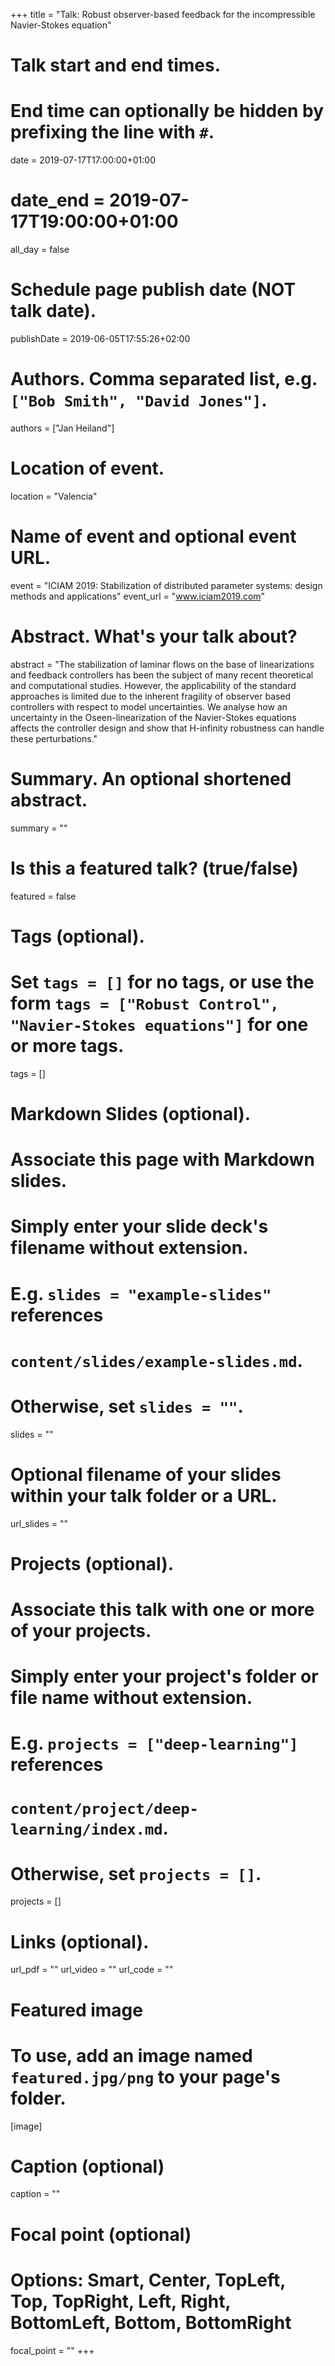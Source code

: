 +++
title = "Talk: Robust observer-based feedback for the incompressible Navier-Stokes equation"

# Talk start and end times.
#   End time can optionally be hidden by prefixing the line with `#`.
date = 2019-07-17T17:00:00+01:00
# date_end = 2019-07-17T19:00:00+01:00
all_day = false

# Schedule page publish date (NOT talk date).
publishDate = 2019-06-05T17:55:26+02:00

# Authors. Comma separated list, e.g. `["Bob Smith", "David Jones"]`.
authors = ["Jan Heiland"]

# Location of event.
location = "Valencia"

# Name of event and optional event URL.
event = "ICIAM 2019: Stabilization of distributed parameter systems: design methods and applications"
event_url = "www.iciam2019.com"

# Abstract. What's your talk about?
abstract = "The stabilization of laminar flows on the base of linearizations and feedback controllers has been the subject of many recent theoretical and computational studies. However, the applicability of the standard approaches is limited due to the inherent fragility of observer based controllers with respect to model uncertainties. We analyse how an uncertainty in the Oseen-linearization of the Navier-Stokes equations affects the controller design and show that H-infinity robustness can handle these perturbations."

# Summary. An optional shortened abstract.
summary = ""

# Is this a featured talk? (true/false)
featured = false

# Tags (optional).
#   Set `tags = []` for no tags, or use the form `tags = ["Robust Control", "Navier-Stokes equations"]` for one or more tags.
tags = []

# Markdown Slides (optional).
#   Associate this page with Markdown slides.
#   Simply enter your slide deck's filename without extension.
#   E.g. `slides = "example-slides"` references 
#   `content/slides/example-slides.md`.
#   Otherwise, set `slides = ""`.
slides = ""

# Optional filename of your slides within your talk folder or a URL.
url_slides = ""

# Projects (optional).
#   Associate this talk with one or more of your projects.
#   Simply enter your project's folder or file name without extension.
#   E.g. `projects = ["deep-learning"]` references 
#   `content/project/deep-learning/index.md`.
#   Otherwise, set `projects = []`.
projects = []

# Links (optional).
url_pdf = ""
url_video = ""
url_code = ""

# Featured image
# To use, add an image named `featured.jpg/png` to your page's folder. 
[image]
  # Caption (optional)
  caption = ""

  # Focal point (optional)
  # Options: Smart, Center, TopLeft, Top, TopRight, Left, Right, BottomLeft, Bottom, BottomRight
  focal_point = ""
+++
